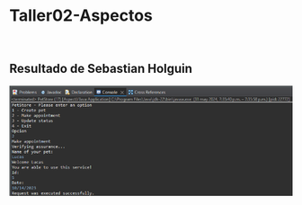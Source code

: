 # Taller02-Aspectos

<br />

## Resultado de Sebastian Holguin
![img](./PetVet/src/main/resources/resolucionsebastian.png)

